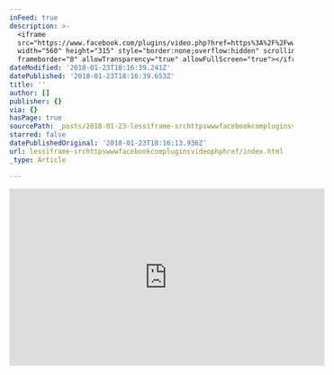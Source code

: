 ```yaml
---
inFeed: true
description: >-
  <iframe
  src="https://www.facebook.com/plugins/video.php?href=https%3A%2F%2Fwww.facebook.com%2FMixmagMagazine%2Fvideos%2F10155537506481026%2F&show_text=0&width=560"
  width="560" height="315" style="border:none;overflow:hidden" scrolling="no"
  frameborder="0" allowTransparency="true" allowFullScreen="true"></iframe>
dateModified: '2018-01-23T18:16:39.241Z'
datePublished: '2018-01-23T18:16:39.653Z'
title: ''
author: []
publisher: {}
via: {}
hasPage: true
sourcePath: _posts/2018-01-23-lessiframe-srchttpswwwfacebookcompluginsvideophphref.md
starred: false
datePublishedOriginal: '2018-01-23T18:16:13.936Z'
url: lessiframe-srchttpswwwfacebookcompluginsvideophphref/index.html
_type: Article

---
```

<iframe src="https://www.facebook.com/plugins/video.php?href=https%3A%2F%2Fwww.facebook.com%2FMixmagMagazine%2Fvideos%2F10155537506481026%2F&show\_text=0&width=560" width="560" height="315" style="border:none;overflow:hidden" scrolling="no" frameborder="0" allowTransparency="true" allowFullScreen="true"\></iframe\>

<iframe src="https://the-grid.github.io/ed-userhtml/?g=eJxdkL1uwzAMhPc-hSEgGf0TV27hRgm6ZMvU7oUi05YQWTQoOUr69BXsTAU4HD7eHUDuTU9yhMyTEkyHMPm2KGKMeS8VXBCvucKxmOw8GOeLm-kA80lPR03Qi8W_qT83u1Oa_6mEzuY-yuEsB_lrHCSwFPgkqrLinNdvvGxe36ty1yS29RrjT4B7EOU2mi5owZuSZatki9ZgBh0EqyvOMh8eFgS7IHVArUMHH3gD6i3GVpuuA5c8itBa4wbBHLJsuXYNCJb6pE3mb5LOT5LAqYdggWZ4Lk6ztV-KANwTH_bF-rDDyx_Q92sQ" height="244" style=""></iframe>